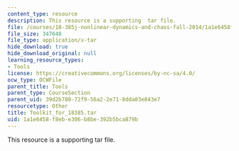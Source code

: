 ```yaml
---
content_type: resource
description: This resource is a supporting  tar file.
file: /courses/18-385j-nonlinear-dynamics-and-chaos-fall-2014/1a1e6458f8ebe306b8be392b5bca879b_Toolkit_for_18385.tar
file_size: 347648
file_type: application/x-tar
hide_download: true
hide_download_original: null
learning_resource_types:
- Tools
license: https://creativecommons.org/licenses/by-nc-sa/4.0/
ocw_type: OCWFile
parent_title: Tools
parent_type: CourseSection
parent_uid: 39d2b780-72f9-56a2-2e71-8dda03e843e7
resourcetype: Other
title: Toolkit_for_18385.tar
uid: 1a1e6458-f8eb-e306-b8be-392b5bca879b
---
```

This resource is a supporting  tar file.